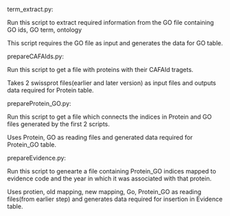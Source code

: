 term_extract.py:

Run this script to extract required information from the GO file containing GO ids, GO term, ontology

This script requires the GO file as input and generates the data for GO table.

prepareCAFAIds.py:

Run this script to get a file with proteins with their CAFAId tragets.

Takes 2 swissprot files(earlier and later version) as input files and outputs data required for Protein table.

prepareProtein_GO.py:

Run this script to get a file which connects the indices in Protein and GO files generated by the first 2 scripts.

Uses Protein, GO as reading files and generated data required for Protein_GO table.

prepareEvidence.py:

Run this script to genearte a file containing Protein_GO indices mapped to evidence code and the year in which it was
associated with that protein.

Uses protien, old mapping, new mapping, Go, Protein_GO as reading files(from earlier step) and generates data required for insertion in Evidence table.
